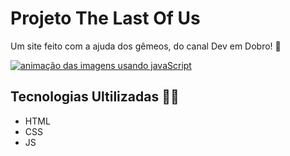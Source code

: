 # Projeto The Last Of Us

 Um site feito com a ajuda dos gêmeos, do canal Dev em Dobro! 🚀

[<img src="./animacao/animacao-the-last-of-us.gif" alt="animação das imagens usando javaScript"> ](https://pedro-lpires.github.io/projeto-the-last-us/)

## Tecnologias Ultilizadas 🧙‍♂️

- HTML
- CSS
- JS
